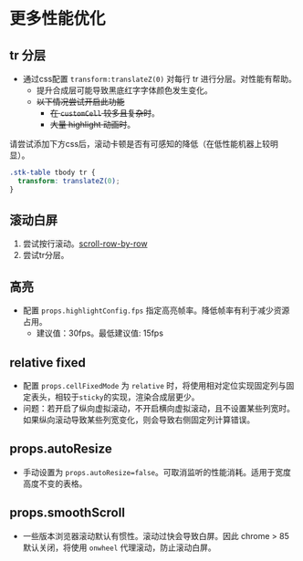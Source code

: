 # 更多性能优化

## tr 分层
* 通过css配置 `transform:translateZ(0)` 对每行 tr 进行分层。对性能有帮助。
  - 提升合成层可能导致黑底红字字体颜色发生变化。
  - ~~以下情况尝试开启此功能~~
    - ~~在 `customCell` 较多且复杂时~~。
    - ~~大量 highlight 动画时~~。

请尝试添加下方css后，滚动卡顿是否有可感知的降低（在低性能机器上较明显）。
```css
.stk-table tbody tr {
  transform: translateZ(0);
}
```
## 滚动白屏
1. 尝试按行滚动。[scroll-row-by-row](/main/table/basic/scroll-row-by-row.md)
2. 尝试tr分层。
    
## 高亮
* 配置 `props.highlightConfig.fps` 指定高亮帧率。降低帧率有利于减少资源占用。
  - 建议值：30fps。最低建议值: 15fps

## relative fixed
* 配置 `props.cellFixedMode` 为 `relative` 时，将使用相对定位实现固定列与固定表头，相较于`sticky`的实现，渲染合成层更少。
* 问题：若开启了纵向虚拟滚动，不开启横向虚拟滚动，且不设置某些列宽时。如果纵向滚动导致某些列宽变化，则会导致右侧固定列计算错误。

## props.autoResize
* 手动设置为 `props.autoResize=false`。可取消监听的性能消耗。适用于宽度高度不变的表格。

## props.smoothScroll
* 一些版本浏览器滚动默认有惯性。滚动过快会导致白屏。因此 chrome > 85 默认关闭，将使用 `onwheel` 代理滚动，防止滚动白屏。